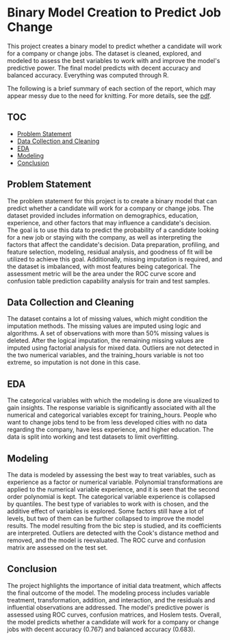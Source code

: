 # Binary Model Creation to Predict Job Change

This project creates a binary model to predict whether a candidate will work for a company or change jobs. The dataset is cleaned, explored, and modeled to assess the best variables to work with and improve the model's predictive power. The final model predicts with decent accuracy and balanced accuracy. Everything was computed through R.

The following is a brief summary of each section of the report, which may appear messy due to the need for knitting. For more details, see the [pdf](reports/main.pdf).

## TOC
- [Problem Statement](#problem-statement)
- [Data Collection and Cleaning](#data-collection-and-cleaning)
- [EDA](#eda)
- [Modeling](#modeling)
- [Conclusion](#conclusion)

## Problem Statement

The problem statement for this project is to create a binary model that can predict whether a candidate will work for a company or change jobs. The dataset provided includes information on demographics, education, experience, and other factors that may influence a candidate's decision. The goal is to use this data to predict the probability of a candidate looking for a new job or staying with the company, as well as interpreting the factors that affect the candidate's decision. Data preparation, profiling, and feature selection, modeling, residual analysis, and goodness of fit will be utilized to achieve this goal. Additionally, missing imputation is required, and the dataset is imbalanced, with most features being categorical. The assessment metric will be the area under the ROC curve score and confusion table prediction capability analysis for train and test samples.

## Data Collection and Cleaning

The dataset contains a lot of missing values, which might condition the imputation methods. The missing values are imputed using logic and algorithms. A set of observations with more than 50% missing values is deleted. After the logical imputation, the remaining missing values are imputed using factorial analysis for mixed data. Outliers are not detected in the two numerical variables, and the training_hours variable is not too extreme, so imputation is not done in this case.

## EDA

The categorical variables with which the modeling is done are visualized to gain insights. The response variable is significantly associated with all the numerical and categorical variables except for training_hours. People who want to change jobs tend to be from less developed cities with no data regarding the company, have less experience, and higher education. The data is split into working and test datasets to limit overfitting.

## Modeling

The data is modeled by assessing the best way to treat variables, such as experience as a factor or numerical variable. Polynomial transformations are applied to the numerical variable experience, and it is seen that the second order polynomial is kept. The categorical variable experience is collapsed by quantiles. The best type of variables to work with is chosen, and the additive effect of variables is explored. Some factors still have a lot of levels, but two of them can be further collapsed to improve the model results. The model resulting from the bic step is studied, and its coefficients are interpreted. Outliers are detected with the Cook's distance method and removed, and the model is reevaluated. The ROC curve and confusion matrix are assessed on the test set.

## Conclusion

The project highlights the importance of initial data treatment, which affects the final outcome of the model. The modeling process includes variable treatment, transformation, addition, and interaction, and the residuals and influential observations are addressed. The model's predictive power is assessed using ROC curves, confusion matrices, and Hoslem tests. Overall, the model predicts whether a candidate will work for a company or change jobs with decent accuracy (0.767) and balanced accuracy (0.683).
